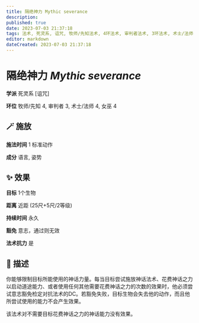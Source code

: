 ```yaml
---
title: 隔绝神力 Mythic severance
description: 
published: true
date: 2023-07-03 21:37:18
tags: 法术, 死灵系, 诅咒, 牧师/先知法术, 4环法术, 审判者法术, 3环法术, 术士/法师法术, 女巫法术
editor: markdown
dateCreated: 2023-07-03 21:37:18
---
```


# **隔绝神力** *Mythic severance*

**学派** 死灵系 \[诅咒\] 

**环位** 牧师/先知 4, 审判者 3, 术士/法师 4, 女巫 4

## 🪄 施放

**施法时间** 1 标准动作

**成分** 语言, 姿势

## ✨ 效果 

**目标** 1个生物 

**距离** 近距 (25尺+5尺/2等级)  

**持续时间** 永久 

**豁免** 意志，通过则无效

**法术抗力** 是

## 📖 描述

你能够限制目标所能使用的神话力量。每当目标尝试施放神话法术、花费神话之力以启动道途能力、或者使用任何其他需要花费神话之力的次数的效果时，他必须尝试意志豁免检定对抗法术的DC。若豁免失败，目标生物会失去他的动作，而且他所尝试使用的能力不会产生效果。

该法术对不需要目标花费神话之力的神话能力没有效果。
    